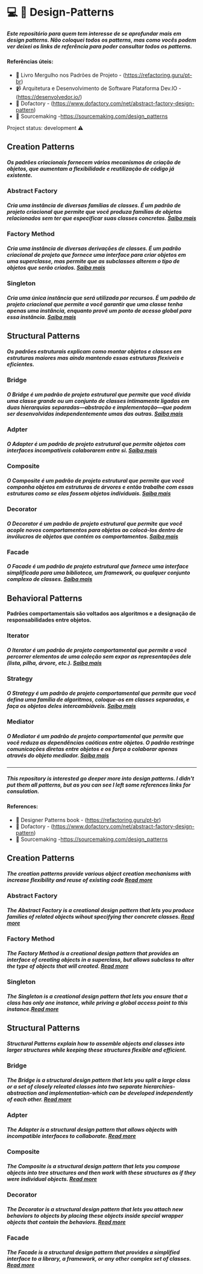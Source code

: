 #  :computer: :blue_book: Design-Patterns

##### Este repositório para quem tem interesse de se aprofundar mais em design patterns. Não coloquei todos os patterns, mas como vocês podem ver deixei os links de referência para poder consultar todos os patterns.

#### Referências úteis: 
 * :orange_book: Livro Mergulho nos Padrões de Projeto - (https://refactoring.guru/pt-br)  
 * :video_camera: Arquitetura e Desenvolvimento de Software Plataforma Dev.IO - (https://desenvolvedor.io/)
 * :bookmark_tabs: Dofactory -  (https://www.dofactory.com/net/abstract-factory-design-pattern)
 * :bookmark_tabs: Sourcemaking -https://sourcemaking.com/design_patterns

 Project status:  development :warning:

## Creation Patterns
##### Os padrões criacionais fornecem vários mecanismos de criação de objetos, que aumentam a flexibilidade e reutilização de código já existente.

### Abstract Factory
##### Cria uma instância de diversas famílias de classes. É um padrão de projeto criacional que permite que você produza famílias de objetos relacionados sem ter que especificar  suas classes concretas. [Saiba mais](https://refactoring.guru/pt-br/design-patterns/abstract-factory)


### Factory Method
##### Cria uma instância de diversas derivações de classes. É um padrão criacional de projeto que fornece uma interface para criar objetos em uma superclasse, mas permite que as subclasses alterem o tipo de objetos que serão criados. [Saiba mais](https://refactoring.guru/pt-br/design-patterns/factory-method)

### Singleton
##### Cria uma única instância que será utilizada por recursos. É um padrão de projeto criacional que permite a você garantir que uma classe tenha apenas uma instância, enquanto provê um ponto de acesso global para essa instância. [Saiba mais](https://refactoring.guru/pt-br/design-patterns/singleton)



## Structural Patterns
##### Os padrões estruturais explicam como montar objetos e classes em estruturas maiores mas ainda mantendo essas estruturas flexíveis e eficientes.

### Bridge
##### O Bridge é um padrão de projeto estrutural que permite que você divida uma classe grande ou um conjunto de classes intimamente ligadas em duas hierarquias separadas—abstração e implementação—que podem ser desenvolvidas independentemente umas das outras. [Saiba mais](https://refactoring.guru/pt-br/design-patterns/bridge)

### Adpter
##### O Adapter é um padrão de projeto estrutural que permite objetos com interfaces incompatíveis colaborarem entre si. [Saiba mais](https://refactoring.guru/pt-br/design-patterns/adapter)

### Composite
##### O Composite é um padrão de projeto estrutural que permite que você componha objetos em estruturas de árvores e então trabalhe com essas estruturas como se elas fossem objetos individuais. [Saiba mais](https://refactoring.guru/pt-br/design-patterns/composite)

### Decorator
##### O Decorator é um padrão de projeto estrutural que permite que você acople novos comportamentos para objetos ao colocá-los dentro de invólucros de objetos que contém os comportamentos. [Saiba mais](https://refactoring.guru/pt-br/design-patterns/decorator)

### Facade
##### O Facade é um padrão de projeto estrutural que fornece uma interface simplificada para uma biblioteca, um framework, ou qualquer conjunto complexo de classes. [Saiba mais](https://refactoring.guru/pt-br/design-patterns/facade)



## Behavioral Patterns
#### Padrões comportamentais são voltados aos algoritmos e a designação de responsabilidades entre objetos.

### Iterator
##### O Iterator é um padrão de projeto comportamental que permite a você percorrer elementos de uma coleção sem expor as representações dele (lista, pilha, árvore, etc.). [Saiba mais](https://refactoring.guru/pt-br/design-patterns/iterator)

### Strategy
##### O Strategy é um padrão de projeto comportamental que permite que você defina uma família de algoritmos, coloque-os em classes separadas, e faça os objetos deles intercambiáveis. [Saiba mais](https://refactoring.guru/pt-br/design-patterns/strategy)

### Mediator
##### O Mediator é um padrão de projeto comportamental que permite que você reduza as dependências caóticas entre objetos. O padrão restringe comunicações diretas entre objetos e os força a colaborar apenas através do objeto mediador. [Saiba mais](https://refactoring.guru/pt-br/design-patterns/mediator)




<hr />

##### This repository is interested go deeper more into design patterns. I didn't put them all patterns, but as you can see I left some references links for consulation.

#### References: 
 * :orange_book:  Designer Patterns book - (https://refactoring.guru/pt-br)  
  * :bookmark_tabs: Dofactory -  (https://www.dofactory.com/net/abstract-factory-design-pattern)
 * :bookmark_tabs: Sourcemaking -https://sourcemaking.com/design_patterns
 
 
## Creation Patterns
##### The creation patterns provide various object creation mechanisms with increase flexibility and reuse of existing code [Read more](https://refactoring.guru/design-patterns/creational-patterns)

### Abstract Factory
##### The Abstract Factory is a creational design pattern that lets you produce families of related objects wihout specifying ther concrete classes. [Read more](https://refactoring.guru/design-patterns/abstract-factory)

### Factory Method
##### The Factory Method is a creational design pattern that provides an interface of creating objects in a superclass, but allows subclass to alter the type of objects that will created. [Read more](https://refactoring.guru/design-patterns/factory-method)

### Singleton
##### The Singleton is a creational design pattern that lets you ensure that a class has only one instance, while priving a global access point to this instance.[Read more](https://refactoring.guru/design-patterns/singleton)


## Structural Patterns
##### Structural Patterns explain how to assemble objects and classes into larger structures while keeping these structures flexible and efficient.

### Bridge
##### The Bridge is a structural design pattern that lets you split a large class or a set of closely releated classes into two separate hierarchies-abstraction and implementation-which can be developed independently of each other. [Read more](https://refactoring.guru/design-patterns/bridge)

### Adpter
##### The Adapter is a structural design pattern that allows objects with incompatible interfaces to collaborate. [Read more](https://refactoring.guru/design-patterns/adapter)

### Composite
##### The Composite is a structural design pattern that lets you compose objects into tree structures and then work with these structures as if they were individual objects. [Read more](https://refactoring.guru/design-patterns/composite)

### Decorator
##### The Decorator  is a structural design pattern that lets you attach new behaviors to objects by placing these objects inside special wrapper objects that contain the behaviors. [Read more](https://refactoring.guru/design-patterns/decorator)

### Facade
##### The Facade is a structural design pattern that provides a simplified interface to a library, a framework, or any other complex set of classes. [Read more](https://refactoring.guru/design-patterns/facade)

